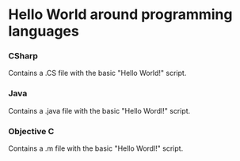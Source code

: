 # Hello World around programming languages
### CSharp
Contains a .CS file with the basic "Hello World!" script.
### Java
Contains a .java file with the basic "Hello Wordl!" script.
### Objective C
Contains a .m file with the basic "Hello Wordl!" script.